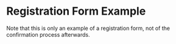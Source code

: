 # Registration Form Example

Note that this is only an example of a registration form, not of the confirmation process afterwards.
